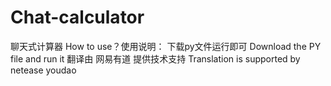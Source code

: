 # Chat-calculator
聊天式计算器
How to use？使用说明：
下载py文件运行即可
Download the PY file and run it
翻译由  网易有道  提供技术支持
Translation is supported by netease youdao
